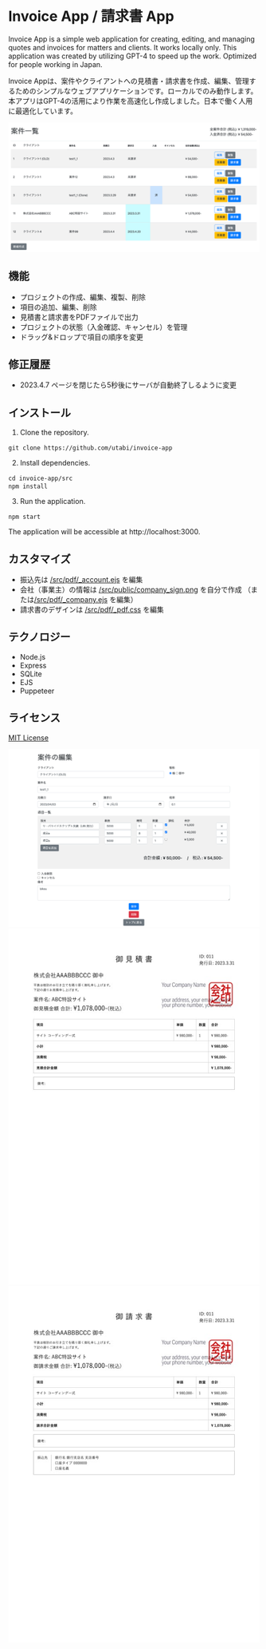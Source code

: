 # Invoice App / 請求書 App

Invoice App is a simple web application for creating, editing, and managing quotes and invoices for matters and clients. It works locally only. This application was created by utilizing GPT-4 to speed up the work. Optimized for people working in Japan.

Invoice Appは、案件やクライアントへの見積書・請求書を作成、編集、管理するためのシンプルなウェブアプリケーションです。ローカルでのみ動作します。本アプリはGPT-4の活用により作業を高速化し作成しました。日本で働く人用に最適化しています。

![top page](images/screenshot1.png "top page")

## 機能

- プロジェクトの作成、編集、複製、削除
- 項目の追加、編集、削除
- 見積書と請求書をPDFファイルで出力
- プロジェクトの状態（入金確認、キャンセル）を管理
- ドラッグ&ドロップで項目の順序を変更

## 修正履歴

- 2023.4.7 ページを閉じたら5秒後にサーバが自動終了しるように変更

## インストール

1. Clone the repository.

```
git clone https://github.com/utabi/invoice-app
```

2. Install dependencies.

```
cd invoice-app/src
npm install
```

3. Run the application.

```
npm start
```

The application will be accessible at http://localhost:3000.

## カスタマイズ
- 振込先は [/src/pdf/_account.ejs](/src/pdf/_account.ejs) を編集
- 会社（事業主）の情報は [/src/public/company_sign.png](/src/public/company_sign.png) を自分で作成 
（または[/src/pdf/_company.ejs](/src/pdf/_company.ejs) を編集）
- 請求書のデザインは [/src/pdf/_pdf.css](/src/pdf/_pdf.css) を編集

## テクノロジー

- Node.js
- Express
- SQLite
- EJS
- Puppeteer

## ライセンス

[MIT License](LICENSE)

![edit page](images/screenshot2.png "edit page")
![quotation](images/estimate-sample.jpg "quotation")
![invoice](images/invoice-sample.jpg "invoice")